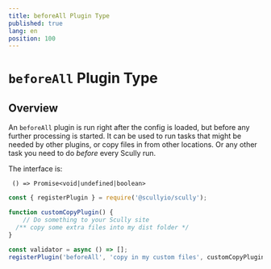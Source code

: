 ```yaml
---
title: beforeAll Plugin Type
published: true
lang: en
position: 100
---
```


# `beforeAll` Plugin Type

## Overview

An `beforeAll` plugin is run right after the config is loaded, but before any further processing is started. It can be used to run tasks that might be needed by other plugins, or copy files in from other locations. Or any other task you need to do _before_ every Scully run.


The interface is:
```
 () => Promise<void|undefined|boolean>
```


```ts
const { registerPlugin } = require('@scullyio/scully');

function customCopyPlugin() {
    // Do something to your Scully site
  /** copy some extra files into my dist folder */
}

const validator = async () => [];
registerPlugin('beforeAll', 'copy in my custom files', customCopyPlugin);
```
